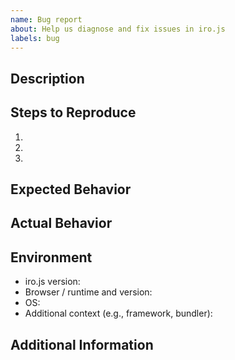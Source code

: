 ```yaml
---
name: Bug report
about: Help us diagnose and fix issues in iro.js
labels: bug
---
```


## Description

<!-- A clear and concise description of what the bug is. -->

## Steps to Reproduce

1.
2.
3.

## Expected Behavior

<!-- Tell us what you expected to happen. -->

## Actual Behavior

<!-- Tell us what actually happened. Include error messages or screenshots if available. -->

## Environment

- iro.js version:
- Browser / runtime and version:
- OS:
- Additional context (e.g., framework, bundler):

## Additional Information

<!-- Any other details or logs that may help us understand the problem. -->
